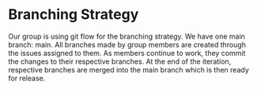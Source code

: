 #  Branching Strategy
Our group is using git flow for the branching strategy. We have one main branch: main. All branches made by group members are created through the issues assigned to them. As members continue to work, they commit the changes to their respective branches. At the end of the iteration, respective branches are merged into the main branch which is then ready for release.

